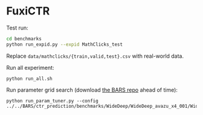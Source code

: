 # FuxiCTR
Test run:
```sh
cd benchmarks
python run_expid.py --expid MathClicks_test
```

Replace `data/mathclicks/{train,valid,test}.csv` with real-world data.

Run all experiment:
```
python run_all.sh
```

Run parameter grid search (download [the BARS repo](https://github.com/openbenchmark/BARS/tree/master/ctr_prediction/benchmarks) ahead of time):
```
python run_param_tuner.py --config ../../BARS/ctr_prediction/benchmarks/WideDeep/WideDeep_avazu_x4_001/WideDeep_avazu_x4_tuner_config_01.yaml
```
